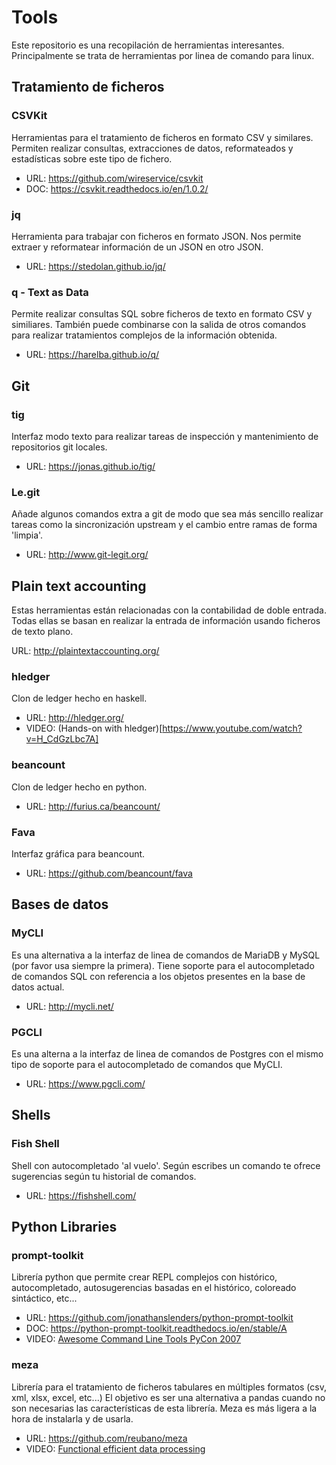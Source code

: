# Tools
Este repositorio es una recopilación de herramientas interesantes. Principalmente se trata de herramientas por linea de comando para linux.

## Tratamiento de ficheros

### CSVKit
Herramientas para el tratamiento de ficheros en formato CSV y similares. Permiten realizar consultas, extracciones de datos, reformateados y estadísticas sobre este tipo de fichero.

* URL: https://github.com/wireservice/csvkit
* DOC: https://csvkit.readthedocs.io/en/1.0.2/

### jq
Herramienta para trabajar con ficheros en formato JSON. Nos permite extraer y reformatear información de un JSON en otro JSON.

* URL: https://stedolan.github.io/jq/

### q - Text as Data
Permite realizar consultas SQL sobre ficheros de texto en formato CSV y similiares. También puede combinarse con la salida de otros comandos para realizar tratamientos complejos de la información obtenida.

* URL: https://harelba.github.io/q/

## Git

### tig
Interfaz modo texto para realizar tareas de inspección y mantenimiento de repositorios git locales.

* URL: https://jonas.github.io/tig/

### Le.git
Añade algunos comandos extra a git de modo que sea más sencillo realizar tareas como la sincronización upstream y el cambio entre ramas de forma 'limpia'.

* URL: http://www.git-legit.org/

## Plain text accounting
Estas herramientas están relacionadas con la contabilidad de doble entrada. Todas ellas se basan en realizar la entrada de información usando ficheros de texto plano.

URL: http://plaintextaccounting.org/

### hledger
Clon de ledger hecho en haskell.

* URL: http://hledger.org/
* VIDEO: (Hands-on with hledger)[https://www.youtube.com/watch?v=H_CdGzLbc7A]

### beancount
Clon de ledger hecho en python.

* URL: http://furius.ca/beancount/

### Fava
Interfaz gráfica para beancount.

* URL: https://github.com/beancount/fava

## Bases de datos

### MyCLI
Es una alternativa a la interfaz de linea de comandos de MariaDB y MySQL (por favor usa siempre la primera). Tiene soporte para el autocompletado de comandos SQL con referencia a los objetos presentes en la base de datos actual.

* URL: http://mycli.net/

### PGCLI
Es una alterna a la interfaz de linea de comandos de Postgres con el mismo tipo de soporte para el autocompletado de comandos que MyCLI.

* URL: https://www.pgcli.com/

## Shells

### Fish Shell
Shell con autocompletado 'al vuelo'. Según escribes un comando te ofrece sugerencias según tu historial de comandos.

* URL: https://fishshell.com/

## Python Libraries

### prompt-toolkit
Librería python que permite crear REPL complejos con histórico, autocompletado, autosugerencias basadas en el histórico, coloreado sintáctico, etc...

* URL: https://github.com/jonathanslenders/python-prompt-toolkit
* DOC: https://python-prompt-toolkit.readthedocs.io/en/stable/A
* VIDEO: [Awesome Command Line Tools PyCon 2007](https://www.youtube.com/watch?v=hJhZhLg3obk)

### meza
Librería para el tratamiento de ficheros tabulares en múltiples formatos (csv, xml, xlsx, excel, etc...) El objetivo es ser una alternativa a pandas cuando no son necesarias las características de esta librería. Meza es más ligera a la hora de instalarla y de usarla.

* URL: https://github.com/reubano/meza
* VIDEO: [Functional efficient data processing](https://www.youtube.com/watch?v=9kDUTJahXBM&index=3&list=PL5fKnSm4M_VWxdWRwNuXSxQ3TsYFG4C_l)
